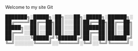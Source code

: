 Welcome to my site Git




███████╗░█████╗░██╗░░░██╗░█████╗░██████╗░
██╔════╝██╔══██╗██║░░░██║██╔══██╗██╔══██╗
█████╗░░██║░░██║██║░░░██║███████║██║░░██║
██╔══╝░░██║░░██║██║░░░██║██╔══██║██║░░██║
██║░░░░░╚█████╔╝╚██████╔╝██║░░██║██████╔╝
╚═╝░░░░░░╚════╝░░╚═════╝░╚═╝░░╚═╝╚═════╝░


<!---
fouadhass/fouadhass is a ✨ special ✨ repository because its `README.md` (this file) appears on your GitHub profile.
You can click the Preview link to take a look at your changes.
--->
